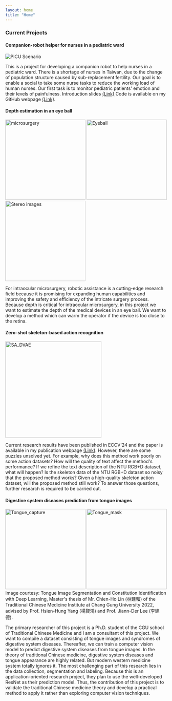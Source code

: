 ```yaml
---
layout: home
title: "Home"
---
```


<h3 class="fw-bold">Current Projects</h3>

#### Companion-robot helper for nurses in a pediatric ward
![PICU Scenario](http://yangchihyuan.github.io/assets/img/PICU_Scenario_1.jpg)

This is a project for developing a companion robot to help nurses in a pediatric ward. There is a shortage of nurses in Taiwan, due to the change of population structure caused by sub-replacement fertility. Our goal is to enable a social to take some nurse tasks to reduce the working load of human nurses. Our first task is to monitor pediatric patients' emotion and their levels of painfulness.
Introduction slides [(Link)](https://www.dropbox.com/scl/fi/zmytc7e8zdvyo8svnumpc/Zenbo-Nurse-Helper.pptx?rlkey=yfq7dhkctzgfsa6h7bca49oe5&dl=0)
Code is available on my GitHub webpage [(Link)](https://github.com/yangchihyuan/ZenboNurseHelper).

#### Depth estimation in an eye ball

<img src="http://yangchihyuan.github.io/assets/img/microsurgery.jpg" height="250" alt="microsurgery">
<img src="http://yangchihyuan.github.io/assets/img/Eyeball.jpg" height="250" alt="Eyeball">
<img src="http://yangchihyuan.github.io/assets/img/007_MH_RD_3D_merged.jpg" height="250" alt="Stereo images">

For intraocular microsurgery, robotic assistance is a cutting-edge research field because it is promising for expanding human capabilities and improving the safety and efficiency of the intricate surgery process. Because depth is critical for intraocular microsurgery, in this project we want to estimate the depth of the medical devices in an eye ball. We want to develop a method which can warm the operator if the device is too close to the retina.

#### Zero-shot skeleton-based action recognition
<img src="http://yangchihyuan.github.io/publications/ECCV_2024_SA_DVAE.jpg" height="300" alt="SA_DVAE">

Current research results have been published in ECCV'24 and the paper is available in my publication webpage [(Link)](https://yangchihyuan.github.io/publications). However, there are some puzzles unsolved yet. For example, why does this method work poorly on some action datasets? How will the quality of text affect the method's performance? If we refine the text description of the NTU RGB+D dataset, what will happen? Is the skeleton data of the NTU RGB+D dataset so noisy that the proposed method works? Given a high-quality skeleton action dataset, will the proposed method still work?
To answer those questions, further research is required to be carried out.

#### Digestive system diseases prediction from tongue images
<img src="http://yangchihyuan.github.io/assets/img/Tongue_capture.jpg" height="250" alt="Tongue_capture">
<img src="http://yangchihyuan.github.io/assets/img/Tongue_mask.jpg" height="250" alt="Tongue_mask">
<br/>Image courtesy: Tongue Image Segmentation and Constitution Identification with Deep Learning, Master's thesis of Mr. Chien-Ho Lin (林建和) of the Traditional Chinese Medicine Institute at Chang Gung University 2022, advised by Prof. Hsien-Hung Yang (楊賢鴻) and Prof. Jiann-Der Lee (李建德).

The primary researcher of this project is a Ph.D. student of the CGU school of Traditional Chinese Medicine and I am a consultant of this project. We want to compile a dataset consisting of tongue images and syndromes of digestive system diseases. Thereafter, we can train a computer vision model to predict digestive system diseases from tongue images. In the theory of traditional Chinese medicine, digestive system diseases and tongue appearance are highly related. But modern western medicine system totally ignores it. The most challenging part of this research lies in the data collection, segmentation and labeling. 
Because this is an application-oriented research project, they plan to use the well-developed ResNet as their prediction model. Thus, the contribution of this project is to validate the traditional Chinese medicine theory and develop a practical method to apply it rather than exploring computer vision techniques.

